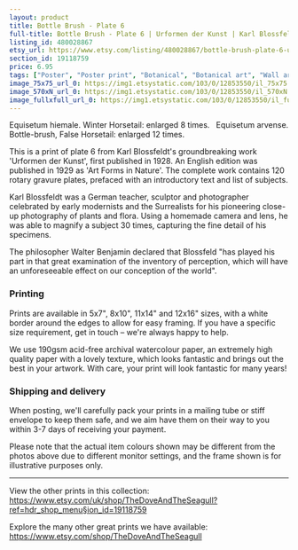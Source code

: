 ```yaml
---
layout: product
title: Bottle Brush - Plate 6 
full-title: Bottle Brush - Plate 6 | Urformen der Kunst | Karl Blossfeldt |   Botanical print, wall art, room decor, black & white, sepia, vintage
listing_id: 480028867
etsy_url: https://www.etsy.com/listing/480028867/bottle-brush-plate-6-urformen-der-kunst?utm_source=thedoveandtheseagull&utm_medium=api&utm_campaign=api
section_id: 19118759
price: 6.95
tags: ["Poster", "Poster print", "Botanical", "Botanical art", "Wall art", "Botanical poster", "Photograph", "Vintage", "Black and white", "Sepia", "Minimal", "Fern", "High quality print"]
image_75x75_url_0: https://img1.etsystatic.com/103/0/12853550/il_75x75.1093227765_p7zk.jpg
image_570xN_url_0: https://img1.etsystatic.com/103/0/12853550/il_570xN.1093227765_p7zk.jpg
image_fullxfull_url_0: https://img1.etsystatic.com/103/0/12853550/il_fullxfull.1093227765_p7zk.jpg
---
```

Equisetum hiemale. Winter Horsetail: enlarged 8 times.  
Equisetum arvense. Bottle-brush, False Horsetail: enlarged 12 times.

This is a print of plate 6 from Karl Blossfeldt&#39;s groundbreaking work &#39;Urformen der Kunst&#39;, first published in 1928. An English edition was published in 1929 as &#39;Art Forms in Nature&#39;. The complete work contains 120 rotary gravure plates, prefaced with an introductory text and list of subjects.

Karl Blossfeldt was a German teacher, sculptor and photographer celebrated by early modernists and the Surrealists for his pioneering close-up photography of plants and flora. Using a homemade camera and lens, he was able to magnify a subject 30 times, capturing the fine detail of his specimens.

The philosopher Walter Benjamin declared that Blossfeld &quot;has played his part in that great examination of the inventory of perception, which will have an unforeseeable effect on our conception of the world&quot;. 

### Printing

Prints are available in 5x7&quot;, 8x10&quot;, 11x14&quot; and 12x16&quot; sizes, with a white border around the edges to allow for easy framing. If you have a specific size requirement, get in touch – we&#39;re always happy to help.

We use 190gsm acid-free archival watercolour paper, an extremely high quality paper with a lovely texture, which looks fantastic and brings out the best in your artwork. With care, your print will look fantastic for many years!

### Shipping and delivery

When posting, we&#39;ll carefully pack your prints in a mailing tube or stiff envelope to keep them safe, and we aim have them on their way to you within 3-7 days of receiving your payment.

Please note that the actual item colours shown may be different from the photos above due to different monitor settings, and the frame shown is for illustrative purposes only.

---

View the other prints in this collection: https://www.etsy.com/uk/shop/TheDoveAndTheSeagull?ref=hdr_shop_menu§ion_id=19118759

Explore the many other great prints we have available: https://www.etsy.com/shop/TheDoveAndTheSeagull
